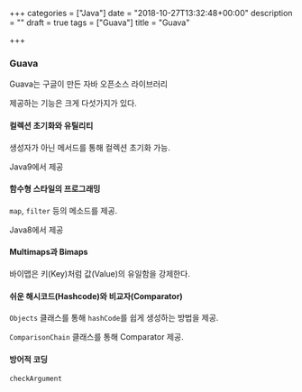 +++
categories = ["Java"]
date = "2018-10-27T13:32:48+00:00"
description = ""
draft = true
tags = ["Guava"]
title = "Guava"

+++
### Guava

Guava는 구글이 만든 자바 오픈소스 라이브러리

제공하는 기능은 크게 다섯가지가 있다.

#### 컬렉션 초기화와 유틸리티

생성자가 아닌 메서드를 통해 컬렉션 초기화 가능.

Java9에서 제공

#### 함수형 스타일의 프로그래밍

`map`, `filter` 등의 메소드를 제공.

Java8에서 제공

#### Multimaps과 Bimaps

바이맵은 키(Key)처럼 값(Value)의 유일함을 강제한다.

#### 쉬운 해시코드(Hashcode)와 비교자(Comparator)

`Objects` 클래스를 통해 `hashCode`를 쉽게 생성하는 방법을 제공.

`ComparisonChain` 클래스를 통해 Comparator 제공.

#### 방어적 코딩

`checkArgument`